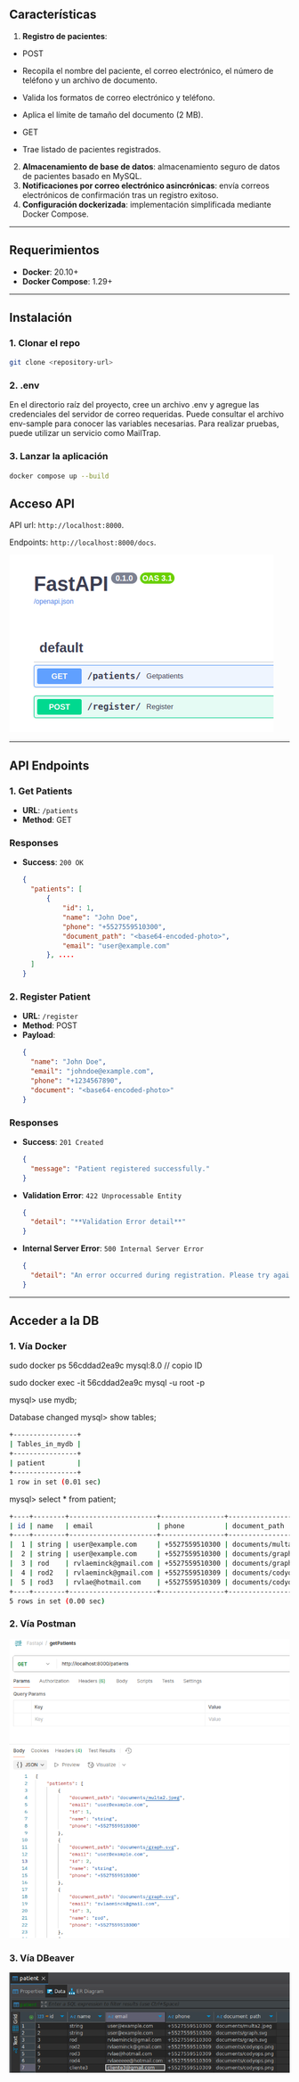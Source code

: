 ## Características
1. **Registro de pacientes**:
- POST
- Recopila el nombre del paciente, el correo electrónico, el número de teléfono y un archivo de documento.
- Valida los formatos de correo electrónico y teléfono.
- Aplica el límite de tamaño del documento (2 MB).

- GET
- Trae listado de pacientes registrados.
2. **Almacenamiento de base de datos**: almacenamiento seguro de datos de pacientes basado en MySQL.
3. **Notificaciones por correo electrónico asincrónicas**: envía correos electrónicos de confirmación tras un registro exitoso.
4. **Configuración dockerizada**: implementación simplificada mediante Docker Compose.

---

## Requerimientos
- **Docker**: 20.10+
- **Docker Compose**: 1.29+

---

## Instalación

### 1. Clonar el repo
```bash
git clone <repository-url>
```
### 2. .env
En el directorio raíz del proyecto, cree un archivo .env y agregue las credenciales del servidor de correo requeridas.
Puede consultar el archivo env-sample para conocer las variables necesarias.
Para realizar pruebas, puede utilizar un servicio como MailTrap.

### 3. Lanzar la aplicación

```bash
docker compose up --build
```

## Acceso API

API url: `http://localhost:8000`. 

Endpoints: `http://localhost:8000/docs`. 

![alt text](./endpoints.png "Endpoints")

---

## API Endpoints

### 1. **Get Patients**
- **URL**: `/patients`
- **Method**: GET

### Responses

- **Success**: `200 OK`
  ```json
  {
    "patients": [
        {            
            "id": 1,
            "name": "John Doe",
            "phone": "+5527559510300",
            "document_path": "<base64-encoded-photo>",
            "email": "user@example.com"
        }, ....
    ]
  }

### 2. **Register Patient**
- **URL**: `/register`
- **Method**: POST
- **Payload**:
  ```json
  {
    "name": "John Doe",
    "email": "johndoe@example.com",
    "phone": "+1234567890",
    "document": "<base64-encoded-photo>"
  }
  
### Responses

- **Success**: `201 Created`
  ```json
  {
    "message": "Patient registered successfully."
  }
- **Validation Error**: `422 Unprocessable Entity`
  ```json
  {
    "detail": "**Validation Error detail**"
  }

- **Internal Server Error**: `500 Internal Server Error`
  ```json
  {
    "detail": "An error occurred during registration. Please try again later."
  }

---

## Acceder a la DB

### 1. **Vía Docker**

sudo docker ps
56cddad2ea9c   mysql:8.0  // copio ID

sudo docker exec -it 56cddad2ea9c mysql -u root -p

mysql> use mydb;

Database changed
mysql> show tables;
```bash
+----------------+
| Tables_in_mydb |
+----------------+
| patient        |
+----------------+
1 row in set (0.01 sec)
```

mysql> select * from patient;
```bash
+----+--------+----------------------+----------------+-----------------------+
| id | name   | email                | phone          | document_path         |
+----+--------+----------------------+----------------+-----------------------+
|  1 | string | user@example.com     | +5527559510300 | documents/multa2.jpeg |
|  2 | string | user@example.com     | +5527559510300 | documents/graph.svg   |
|  3 | rod    | rvlaeminck@gmail.com | +5527559510300 | documents/graph.svg   |
|  4 | rod2   | rvlaeminck@gmail.com | +5527559510309 | documents/codyops.png |
|  5 | rod3   | rvlae@hotmail.com    | +5527559510309 | documents/codyops.png |
+----+--------+----------------------+----------------+-----------------------+
5 rows in set (0.00 sec)
```

### 2. **Vía Postman**

![alt text](./postman.png "Endpoints")

### 3. **Vía DBeaver**

![alt text](./Dbeaver.png "Endpoints")
